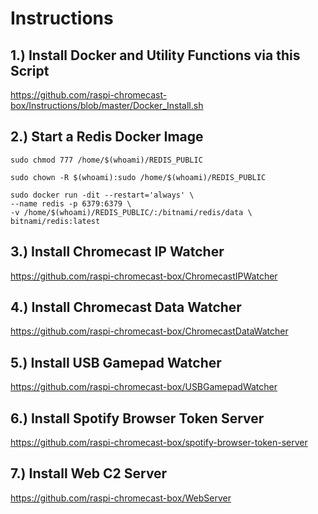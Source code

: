 # Instructions

## 1.) Install Docker and Utility Functions via this Script
https://github.com/raspi-chromecast-box/Instructions/blob/master/Docker_Install.sh

## 2.) Start a Redis Docker Image
```
sudo chmod 777 /home/$(whoami)/REDIS_PUBLIC
```
```
sudo chown -R $(whoami):sudo /home/$(whoami)/REDIS_PUBLIC
```
```
sudo docker run -dit --restart='always' \
--name redis -p 6379:6379 \
-v /home/$(whoami)/REDIS_PUBLIC/:/bitnami/redis/data \
bitnami/redis:latest
```

## 3.) Install Chromecast IP Watcher
https://github.com/raspi-chromecast-box/ChromecastIPWatcher

## 4.) Install Chromecast Data Watcher
https://github.com/raspi-chromecast-box/ChromecastDataWatcher

## 5.) Install USB Gamepad Watcher
https://github.com/raspi-chromecast-box/USBGamepadWatcher

## 6.) Install Spotify Browser Token Server
https://github.com/raspi-chromecast-box/spotify-browser-token-server

## 7.) Install Web C2 Server
https://github.com/raspi-chromecast-box/WebServer
